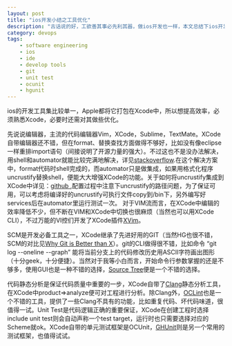 ```yaml
---
layout: post
title: "ios开发小结之工具优化"
description: "古话说的好，工欲善其事必先利其器，做ios开发也一样，本文总结下ios开发中的工具优化"
category: devops
tags:
    - software engineering
    - ios
    - ide
    - develop tools
    - git
    - unit test
    - ocunit
    - hgunit
---
```

ios的开发工具集比较单一，Apple都将它打包在Xcode中，所以想提高效率，必须熟悉Xcode，必要时还需对其做些优化。

先说说编辑器，主流的代码编辑器Vim，XCode，Sublime，TextMate。XCode自带编辑器还不错，但在format、替换查找方面做得不够好，比如没有像eclipse一样重排import语句（间接说明了开源力量的强大）。不过这也不是没办法解决，用shell和automator就能比较完满地解决，详见[stackoverflow](http://stackoverflow.com/questions/1905347/a-way-to-automatically-organize-imports-in-xcode).在这个解决方案中，format代码时shell完成的，而automator只是做集成，如果用格式化程序uncrustify替换shell，便能大大增强XCode的功能。关于如何将uncrustify集成到XCode中详见：[github
](https://github.com/bengardner/uncrustify/),配置过程中注意下uncrustify的路径问题，为了保证可用，可以考虑将编译好的uncrustify可执行文件copy到/bin下，另外编写好services后在automator里运行测试一次。 对于VIM流而言，在XCode中编辑的效率降低不少，但不断在VIM和XCode中切换也很麻烦（当然也可以用XCode CLI），不过万能的VI控们开发了XCode插件[XVim](https://github.com/JugglerShu/XVim)。

SCM是开发必备工具之一，XCode继承了先进好用的GIT（当然HG也很不错，SCM的对比见[Why Git is Better than X](http://thkoch2001.github.com/whygitisbetter/)）。git的CLI做得很不错，比如命令 “git log  --oneline --graph” 能将当前分支上的代码修改历史用ASCII字符画出图形（十分geek，十分便捷）。当然对于我等小白而言，开始命令行参数掌握的还是不够多，使用GUI也是一种不错的选择，[Source Tree](http://www.sourcetreeapp.com/)便是一个不错的选择。

代码静态分析是保证代码质量中重要的一步，XCode自带了[Clang](http://clang-analyzer.llvm.org/)静态分析工具，在XCode中product=>analyze便可对工程进行分析。除Clang外，[OCLint](http://oclint.org/)也是一个不错的工具，提供了一些Clang不具有的功能，比如重复代码、坏代码味道，很值得一试。Unit Test是代码逻辑正确的重要保证，XCode在创建工程时选择include unit test则会自动声称一个test target，运行时也只需要选择对应的Scheme就ok。XCode自带的单元测试框架是OCUnit，[GHUnit](https://github.com/gabriel/gh-unit)则是另一个常用的测试框架，也值得试试。









